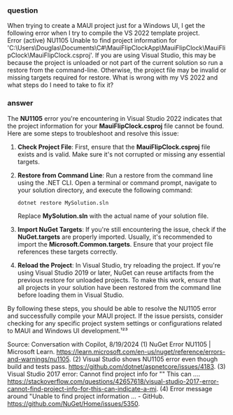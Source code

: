 ### question
When trying to create a MAUI project just for a Windows UI, I get the following error when I try to compile the VS 2022 template project.  
Error (active)	NU1105	Unable to find project information for 'C:\Users\Douglas\Documents\C#\MauiFlipClockApp\MauiFlipClock\MauiFlipClock\MauiFlipClock.csproj'. If you are using Visual Studio, this may be because the project is unloaded or not part of the current solution so run a restore from the command-line. Otherwise, the project file may be invalid or missing targets required for restore.
What is wrong with my VS 2022 and what steps do I need to take to fix it?

### answer
The **NU1105** error you're encountering in Visual Studio 2022 indicates that the project information for your **MauiFlipClock.csproj** file cannot be found. Here are some steps to troubleshoot and resolve this issue:

1. **Check Project File**: First, ensure that the **MauiFlipClock.csproj** file exists and is valid. Make sure it's not corrupted or missing any essential targets.

2. **Restore from Command Line**: Run a restore from the command line using the .NET CLI. Open a terminal or command prompt, navigate to your solution directory, and execute the following command:
   ```
   dotnet restore MySolution.sln
   ```
   Replace **MySolution.sln** with the actual name of your solution file.

3. **Import NuGet Targets**: If you're still encountering the issue, check if the **NuGet.targets** are properly imported. Usually, it's recommended to import the **Microsoft.Common.targets**. Ensure that your project file references these targets correctly.

4. **Reload the Project**: In Visual Studio, try reloading the project. If you're using Visual Studio 2019 or later, NuGet can reuse artifacts from the previous restore for unloaded projects. To make this work, ensure that all projects in your solution have been restored from the command line before loading them in Visual Studio.

By following these steps, you should be able to resolve the NU1105 error and successfully compile your MAUI project. If the issue persists, consider checking for any specific project system settings or configurations related to MAUI and Windows UI development.¹²³

Source: Conversation with Copilot, 8/19/2024
(1) NuGet Error NU1105 | Microsoft Learn. https://learn.microsoft.com/en-us/nuget/reference/errors-and-warnings/nu1105.
(2) Visual Studio shows NU1105 error even though build and tests pass. https://github.com/dotnet/aspnetcore/issues/4183.
(3) Visual Studio 2017 error: Cannot find project info for "" This can .... https://stackoverflow.com/questions/42657618/visual-studio-2017-error-cannot-find-project-info-for-this-can-indicate-a-mi.
(4) Error message around "Unable to find project information ... - GitHub. https://github.com/NuGet/Home/issues/5350.